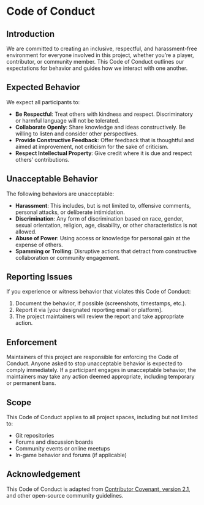 # Code of Conduct
## Introduction
We are committed to creating an inclusive, respectful, and harassment-free environment for everyone involved in this project, whether you’re a player, contributor, or community member. This Code of Conduct outlines our expectations for behavior and guides how we interact with one another.
## Expected Behavior
We expect all participants to:
- **Be Respectful**: Treat others with kindness and respect. Discriminatory or harmful language will not be tolerated.
- **Collaborate Openly**: Share knowledge and ideas constructively. Be willing to listen and consider other perspectives.
- **Provide Constructive Feedback**: Offer feedback that is thoughtful and aimed at improvement, not criticism for the sake of criticism.
- **Respect Intellectual Property**: Give credit where it is due and respect others’ contributions.
## Unacceptable Behavior
The following behaviors are unacceptable:
- **Harassment**: This includes, but is not limited to, offensive comments, personal attacks, or deliberate intimidation.
- **Discrimination**: Any form of discrimination based on race, gender, sexual orientation, religion, age, disability, or other characteristics is not allowed.
- **Abuse of Power**: Using access or knowledge for personal gain at the expense of others.
- **Spamming or Trolling**: Disruptive actions that detract from constructive collaboration or community engagement.
## Reporting Issues
If you experience or witness behavior that violates this Code of Conduct:
1. Document the behavior, if possible (screenshots, timestamps, etc.).
2. Report it via [your designated reporting email or platform].
3. The project maintainers will review the report and take appropriate action.
## Enforcement
Maintainers of this project are responsible for enforcing the Code of Conduct. Anyone asked to stop unacceptable behavior is expected to comply immediately. If a participant engages in unacceptable behavior, the maintainers may take any action deemed appropriate, including temporary or permanent bans.
## Scope
This Code of Conduct applies to all project spaces, including but not limited to:
- Git repositories
- Forums and discussion boards
- Community events or online meetups
- In-game behavior and forums (if applicable)
## Acknowledgement
This Code of Conduct is adapted from [Contributor Covenant, version 2.1](https://www.contributor-covenant.org/version/2/1/code_of_conduct/), and other open-source community guidelines.

